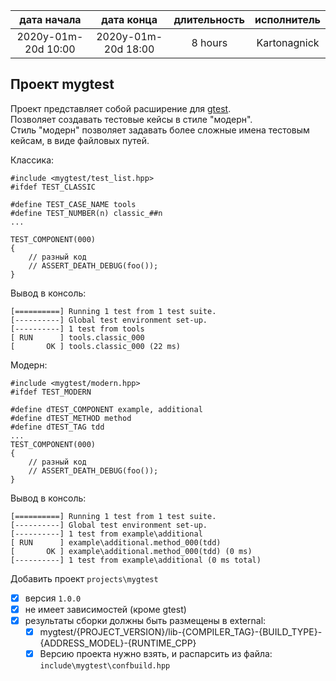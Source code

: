 
| дата начала         |   дата конца        | длительность  | исполнитель  |
|:-------------------:|:-------------------:|:-------------:|:------------:|
| 2020y-01m-20d 10:00 | 2020y-01m-20d 18:00 | 8 hours       | Kartonagnick |

Проект mygtest  
--------------

Проект представляет собой расширение для [gtest](https://github.com/google/googletest).  
Позволяет создавать тестовые кейсы в стиле "модерн".  
Стиль "модерн" позволяет задавать более сложные имена тестовым кейсам,
в виде файловых путей.  


Классика:

```
#include <mygtest/test_list.hpp>
#ifdef TEST_CLASSIC

#define TEST_CASE_NAME tools
#define TEST_NUMBER(n) classic_##n
...

TEST_COMPONENT(000)
{
    // разный код
    // ASSERT_DEATH_DEBUG(foo());
}
```

Вывод в консоль:  
```
[==========] Running 1 test from 1 test suite.
[----------] Global test environment set-up.
[----------] 1 test from tools
[ RUN      ] tools.classic_000
[       OK ] tools.classic_000 (22 ms)
```


Модерн:  
```
#include <mygtest/modern.hpp>
#ifdef TEST_MODERN

#define dTEST_COMPONENT example, additional
#define dTEST_METHOD method
#define dTEST_TAG tdd
...
TEST_COMPONENT(000)
{
    // разный код
    // ASSERT_DEATH_DEBUG(foo());
}
```

Вывод в консоль:  
```
[==========] Running 1 test from 1 test suite.
[----------] Global test environment set-up.
[----------] 1 test from example\additional
[ RUN      ] example\additional.method_000(tdd)
[       OK ] example\additional.method_000(tdd) (0 ms)
[----------] 1 test from example\additional (0 ms total)
```

Добавить проект `projects\mygtest`  
  - [x] версия `1.0.0`  
  - [x] не имеет зависимостей (кроме gtest)
  - [x] результаты сборки должны быть размещены в external:
    - [x] mygtest/{PROJECT_VERSION}/lib-{COMPILER_TAG}-{BUILD_TYPE}-{ADDRESS_MODEL}-{RUNTIME_CPP}
    - [x] Версию проекта нужно взять, и распарсить из файла: `include\mygtest\confbuild.hpp`
